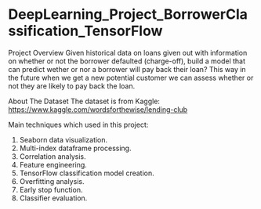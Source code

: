 # DeepLearning_Project_BorrowerClassification_TensorFlow

Project Overview
Given historical data on loans given out with information on whether or not the borrower defaulted (charge-off), build a model that can predict wether or nor a borrower will pay back their loan? This way in the future when we get a new potential customer we can assess whether or not they are likely to pay back the loan.

About The Dataset
The dataset is from Kaggle: https://www.kaggle.com/wordsforthewise/lending-club

Main techniques which used in this project:
  1. Seaborn data visualization.
  2. Multi-index dataframe processing.
  3. Correlation analysis.
  4. Feature engineering.
  5. TensorFlow classification model creation.
  6. Overfitting analysis.
  7. Early stop function.
  8. Classifier evaluation.

